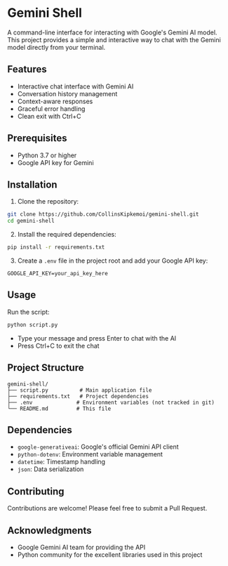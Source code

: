 # Gemini Shell

A command-line interface for interacting with Google's Gemini AI model. This project provides a simple and interactive way to chat with the Gemini model directly from your terminal.

## Features

- Interactive chat interface with Gemini AI
- Conversation history management
- Context-aware responses
- Graceful error handling
- Clean exit with Ctrl+C

## Prerequisites

- Python 3.7 or higher
- Google API key for Gemini

## Installation

1. Clone the repository:

```bash
git clone https://github.com/CollinsKipkemoi/gemini-shell.git
cd gemini-shell
```

2. Install the required dependencies:

```bash
pip install -r requirements.txt
```

3. Create a `.env` file in the project root and add your Google API key:

```
GOOGLE_API_KEY=your_api_key_here
```

## Usage

Run the script:

```bash
python script.py
```

- Type your message and press Enter to chat with the AI
- Press Ctrl+C to exit the chat

## Project Structure

```
gemini-shell/
├── script.py          # Main application file
├── requirements.txt   # Project dependencies
├── .env              # Environment variables (not tracked in git)
└── README.md         # This file
```

## Dependencies

- `google-generativeai`: Google's official Gemini API client
- `python-dotenv`: Environment variable management
- `datetime`: Timestamp handling
- `json`: Data serialization

## Contributing

Contributions are welcome! Please feel free to submit a Pull Request.

## Acknowledgments

- Google Gemini AI team for providing the API
- Python community for the excellent libraries used in this project
